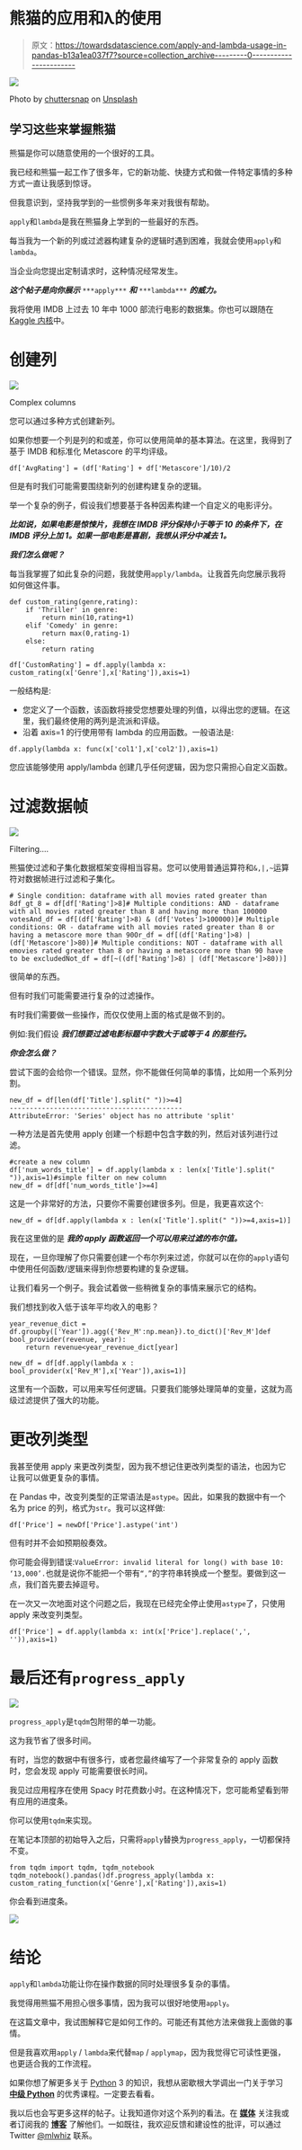 # 熊猫的应用和λ的使用

> 原文：<https://towardsdatascience.com/apply-and-lambda-usage-in-pandas-b13a1ea037f7?source=collection_archive---------0----------------------->

![](img/b7b29f0c12a53461e3c4df80e10d1800.png)

Photo by [chuttersnap](https://unsplash.com/@chuttersnap?utm_source=medium&utm_medium=referral) on [Unsplash](https://unsplash.com?utm_source=medium&utm_medium=referral)

## 学习这些来掌握熊猫

熊猫是你可以随意使用的一个很好的工具。

我已经和熊猫一起工作了很多年，它的新功能、快捷方式和做一件特定事情的多种方式一直让我感到惊讶。

但我意识到，坚持我学到的一些惯例多年来对我很有帮助。

`apply`和`lambda`是我在熊猫身上学到的一些最好的东西。

每当我为一个新的列或过滤器构建复杂的逻辑时遇到困难，我就会使用`apply`和`lambda`。

当企业向您提出定制请求时，这种情况经常发生。

***这个帖子是向你展示*** `***apply***` ***和*** `***lambda***` ***的威力。***

我将使用 IMDB 上过去 10 年中 1000 部流行电影的数据集。你也可以跟随在 [Kaggle 内核](https://www.kaggle.com/mlwhiz/apply-and-lambda-for-pandas)中。

# 创建列

![](img/33003c86228b03b076d77d6da28c8cd8.png)

Complex columns

您可以通过多种方式创建新列。

如果你想要一个列是列的和或差，你可以使用简单的基本算法。在这里，我得到了基于 IMDB 和标准化 Metascore 的平均评级。

```
df['AvgRating'] = (df['Rating'] + df['Metascore']/10)/2
```

但是有时我们可能需要围绕新列的创建构建复杂的逻辑。

举一个复杂的例子，假设我们想要基于各种因素构建一个自定义的电影评分。

***比如说，如果电影是惊悚片，我想在 IMDB 评分保持小于等于 10 的条件下，在 IMDB 评分上加 1。如果一部电影是喜剧，我想从评分中减去 1。***

***我们怎么做呢？***

每当我掌握了如此复杂的问题，我就使用`apply/lambda`。让我首先向您展示我将如何做这件事。

```
def custom_rating(genre,rating):
    if 'Thriller' in genre:
        return min(10,rating+1)
    elif 'Comedy' in genre:
        return max(0,rating-1)
    else:
        return rating

df['CustomRating'] = df.apply(lambda x: custom_rating(x['Genre'],x['Rating']),axis=1)
```

一般结构是:

*   您定义了一个函数，该函数将接受您想要处理的列值，以得出您的逻辑。在这里，我们最终使用的两列是流派和评级。
*   沿着 axis=1 的行使用带有 lambda 的应用函数。一般语法是:

```
df.apply(lambda x: func(x['col1'],x['col2']),axis=1)
```

您应该能够使用 apply/lambda 创建几乎任何逻辑，因为您只需担心自定义函数。

# 过滤数据帧

![](img/3123d5369072b950fe0ccf92662c1c84.png)

Filtering….

熊猫使过滤和子集化数据框架变得相当容易。您可以使用普通运算符和`&,|,~`运算符对数据帧进行过滤和子集化。

```
# Single condition: dataframe with all movies rated greater than 8df_gt_8 = df[df['Rating']>8]# Multiple conditions: AND - dataframe with all movies rated greater than 8 and having more than 100000 votesAnd_df = df[(df['Rating']>8) & (df['Votes']>100000)]# Multiple conditions: OR - dataframe with all movies rated greater than 8 or having a metascore more than 90Or_df = df[(df['Rating']>8) | (df['Metascore']>80)]# Multiple conditions: NOT - dataframe with all emovies rated greater than 8 or having a metascore more than 90 have to be excludedNot_df = df[~((df['Rating']>8) | (df['Metascore']>80))]
```

很简单的东西。

但有时我们可能需要进行复杂的过滤操作。

有时我们需要做一些操作，而仅仅使用上面的格式是做不到的。

例如:我们假设 ***我们想要过滤电影标题中字数大于或等于 4 的那些行。***

***你会怎么做？***

尝试下面的会给你一个错误。显然，你不能做任何简单的事情，比如用一个系列分割。

```
new_df = df[len(df['Title'].split(" "))>=4]
-------------------------------------------
AttributeError: 'Series' object has no attribute 'split'
```

一种方法是首先使用 apply 创建一个标题中包含字数的列，然后对该列进行过滤。

```
#create a new column
df['num_words_title'] = df.apply(lambda x : len(x['Title'].split(" ")),axis=1)#simple filter on new column
new_df = df[df['num_words_title']>=4]
```

这是一个非常好的方法，只要你不需要创建很多列。但是，我更喜欢这个:

```
new_df = df[df.apply(lambda x : len(x['Title'].split(" "))>=4,axis=1)]
```

我在这里做的是 ***我的 apply 函数返回一个可以用来过滤的布尔值。***

现在，一旦你理解了你只需要创建一个布尔列来过滤，你就可以在你的`apply`语句中使用任何函数/逻辑来得到你想要构建的复杂逻辑。

让我们看另一个例子。我会试着做一些稍微复杂的事情来展示它的结构。

我们想找到收入低于该年平均收入的电影？

```
year_revenue_dict = df.groupby(['Year']).agg({'Rev_M':np.mean}).to_dict()['Rev_M']def bool_provider(revenue, year):
    return revenue<year_revenue_dict[year]

new_df = df[df.apply(lambda x : bool_provider(x['Rev_M'],x['Year']),axis=1)]
```

这里有一个函数，可以用来写任何逻辑。只要我们能够处理简单的变量，这就为高级过滤提供了强大的功能。

# 更改列类型

我甚至使用 apply 来更改列类型，因为我不想记住更改列类型的语法，也因为它让我可以做更复杂的事情。

在 Pandas 中，改变列类型的正常语法是`astype`。因此，如果我的数据中有一个名为 price 的列，格式为`str`。我可以这样做:

```
df['Price'] = newDf['Price'].astype('int')
```

但有时并不会如预期般奏效。

你可能会得到错误:`ValueError: invalid literal for long() with base 10: ‘13,000’.`也就是说你不能把一个带有`“,”`的字符串转换成一个整型。要做到这一点，我们首先要去掉逗号。

在一次又一次地面对这个问题之后，我现在已经完全停止使用`astype`了，只使用 apply 来改变列类型。

```
df['Price'] = df.apply(lambda x: int(x['Price'].replace(',', '')),axis=1)
```

# 最后还有`progress_apply`

![](img/27175a6bc0603554f38279fefdedc68e.png)

`progress_apply`是`tqdm`包附带的单一功能。

这为我节省了很多时间。

有时，当您的数据中有很多行，或者您最终编写了一个非常复杂的 apply 函数时，您会发现 apply 可能需要很长时间。

我见过应用程序在使用 Spacy 时花费数小时。在这种情况下，您可能希望看到带有应用的进度条。

你可以使用`tqdm`来实现。

在笔记本顶部的初始导入之后，只需将`apply`替换为`progress_apply`，一切都保持不变。

```
from tqdm import tqdm, tqdm_notebook
tqdm_notebook().pandas()df.progress_apply(lambda x: custom_rating_function(x['Genre'],x['Rating']),axis=1)
```

你会看到进度条。

![](img/ab183152acfaf8ac0cf640054b1f2739.png)

# 结论

`apply`和`lambda`功能让你在操作数据的同时处理很多复杂的事情。

我觉得用熊猫不用担心很多事情，因为我可以很好地使用`apply`。

在这篇文章中，我试图解释它是如何工作的。可能还有其他方法来做我上面做的事情。

但是我喜欢用`apply` / `lambda`来代替`map` / `applymap`，因为我觉得它可读性更强，也更适合我的工作流程。

如果你想了解更多关于 [Python](https://amzn.to/2XPSiiG) 3 的知识，我想从密歇根大学调出一门关于学习 [**中级 Python**](https://coursera.pxf.io/RyEZZX) 的优秀课程。一定要去看看。

我以后也会写更多这样的帖子。让我知道你对这个系列的看法。在 [**媒体**](https://medium.com/@rahul_agarwal) 关注我或者订阅我的 [**博客**](https://mlwhiz.ck.page/a9b8bda70c) 了解他们。一如既往，我欢迎反馈和建设性的批评，可以通过 Twitter [@mlwhiz](https://twitter.com/MLWhiz) 联系。